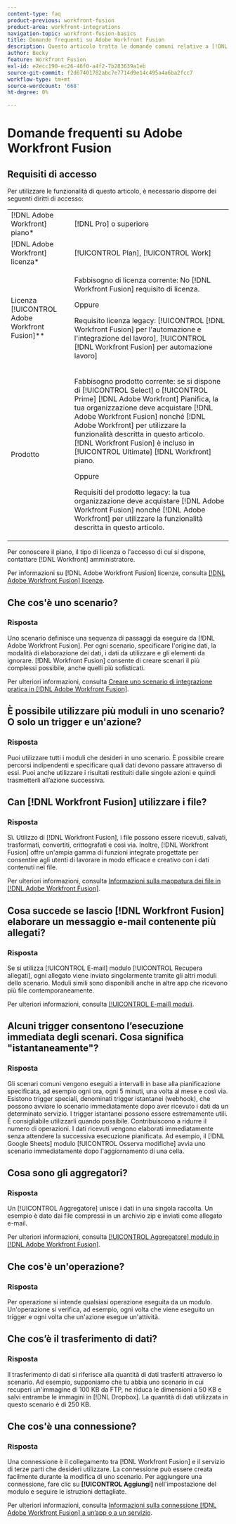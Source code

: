 ```yaml
---
content-type: faq
product-previous: workfront-fusion
product-area: workfront-integrations
navigation-topic: workfront-fusion-basics
title: Domande frequenti su Adobe Workfront Fusion
description: Questo articolo tratta le domande comuni relative a [!DNL Adobe Workfront Fusion], incluse informazioni sugli oggetti comunemente utilizzati nei flussi di lavoro di Fusion
author: Becky
feature: Workfront Fusion
exl-id: e2ecc190-ec26-46f0-a4f2-7b283639a1eb
source-git-commit: f2d67401782abc7e7714d9e14c495a4a6ba2fcc7
workflow-type: tm+mt
source-wordcount: '668'
ht-degree: 0%

---
```


# Domande frequenti su Adobe Workfront Fusion

## Requisiti di accesso

Per utilizzare le funzionalità di questo articolo, è necessario disporre dei seguenti diritti di accesso:

<table style="table-layout:auto"> 
 <col> 
 <col> 
 <tbody> 
  <tr> 
    <td role="rowheader">[!DNL Adobe Workfront] piano*</td> 
   <td> <p>[!DNL Pro] o superiore</p> </td> 
  </tr> 
  <tr data-mc-conditions=""> 
   <td role="rowheader">[!DNL Adobe Workfront] licenza*</td> 
   <td> <p>[!UICONTROL Plan], [!UICONTROL Work]</p> </td> 
  </tr> 
  <tr> 
   <td role="rowheader">Licenza [!UICONTROL Adobe Workfront Fusion]**</td> 
   <td>
   <p>Fabbisogno di licenza corrente: No [!DNL Workfront Fusion] requisito di licenza.</p>
   <p>Oppure</p>
   <p>Requisito licenza legacy: [!UICONTROL [!DNL Workfront Fusion] per l'automazione e l'integrazione del lavoro], [!UICONTROL [!DNL Workfront Fusion] per automazione lavoro]</p>
   </td> 
  </tr> 
  <tr> 
   <td role="rowheader">Prodotto</td> 
   <td>
   <p>Fabbisogno prodotto corrente: se si dispone di [!UICONTROL Select] o [!UICONTROL Prime] [!DNL Adobe Workfront] Pianifica, la tua organizzazione deve acquistare [!DNL Adobe Workfront Fusion] nonché [!DNL Adobe Workfront] per utilizzare la funzionalità descritta in questo articolo. [!DNL Workfront Fusion] è incluso in [!UICONTROL Ultimate] [!DNL Workfront] piano.</p>
   <p>Oppure</p>
   <p>Requisiti del prodotto legacy: la tua organizzazione deve acquistare [!DNL Adobe Workfront Fusion] nonché [!DNL Adobe Workfront] per utilizzare la funzionalità descritta in questo articolo.</p>
   </td> 
  </tr> 
 </tbody> 
</table>

Per conoscere il piano, il tipo di licenza o l&#39;accesso di cui si dispone, contattare [!DNL Workfront] amministratore.

Per informazioni su [!DNL Adobe Workfront Fusion] licenze, consulta [[!DNL Adobe Workfront Fusion] licenze](../../workfront-fusion/get-started/license-automation-vs-integration.md).

## Che cos&#39;è uno scenario?

### Risposta

Uno scenario definisce una sequenza di passaggi da eseguire da [!DNL Adobe Workfront Fusion]. Per ogni scenario, specificare l&#39;origine dati, la modalità di elaborazione dei dati, i dati da utilizzare e gli elementi da ignorare. [!DNL Workfront Fusion] consente di creare scenari il più complessi possibile, anche quelli più sofisticati.

Per ulteriori informazioni, consulta [Creare uno scenario di integrazione pratica in [!DNL Adobe Workfront Fusion]](../../workfront-fusion/get-started/create-a-practice-scenario.md).

## È possibile utilizzare più moduli in uno scenario? O solo un trigger e un&#39;azione?

### Risposta

Puoi utilizzare tutti i moduli che desideri in uno scenario. È possibile creare percorsi indipendenti e specificare quali dati devono passare attraverso di essi. Puoi anche utilizzare i risultati restituiti dalle singole azioni e quindi trasmetterli all’azione successiva.

## Can [!DNL Workfront Fusion] utilizzare i file?

### Risposta

Sì. Utilizzo di [!DNL Workfront Fusion], i file possono essere ricevuti, salvati, trasformati, convertiti, crittografati e così via. Inoltre, [!DNL Workfront Fusion] offre un&#39;ampia gamma di funzioni integrate progettate per consentire agli utenti di lavorare in modo efficace e creativo con i dati contenuti nei file.

Per ulteriori informazioni, consulta [Informazioni sulla mappatura dei file in [!DNL Adobe Workfront Fusion]](../../workfront-fusion/mapping/about-mapping-files.md).

## Cosa succede se lascio [!DNL Workfront Fusion] elaborare un messaggio e-mail contenente più allegati?

### Risposta

Se si utilizza [!UICONTROL E-mail] modulo [!UICONTROL Recupera allegati], ogni allegato viene inviato singolarmente tramite gli altri moduli dello scenario. Moduli simili sono disponibili anche in altre app che ricevono più file contemporaneamente.

Per ulteriori informazioni, consulta [[!UICONTROL E-mail] moduli](../../workfront-fusion/apps-and-their-modules/email-modules.md).

## Alcuni trigger consentono l’esecuzione immediata degli scenari. Cosa significa &quot;istantaneamente&quot;?

### Risposta

Gli scenari comuni vengono eseguiti a intervalli in base alla pianificazione specificata, ad esempio ogni ora, ogni 5 minuti, una volta al mese e così via. Esistono trigger speciali, denominati trigger istantanei (webhook), che possono avviare lo scenario immediatamente dopo aver ricevuto i dati da un determinato servizio. I trigger istantanei possono essere estremamente utili. È consigliabile utilizzarli quando possibile. Contribuiscono a ridurre il numero di operazioni. I dati ricevuti vengono elaborati immediatamente senza attendere la successiva esecuzione pianificata. Ad esempio, il [!DNL Google Sheets] modulo [!UICONTROL Osserva modifiche] avvia uno scenario immediatamente dopo l&#39;aggiornamento di una cella.

## Cosa sono gli aggregatori?

### Risposta

Un [!UICONTROL Aggregatore] unisce i dati in una singola raccolta. Un esempio è dato dai file compressi in un archivio zip e inviati come allegato e-mail.

Per ulteriori informazioni, consulta [[!UICONTROL Aggregatore] modulo in [!DNL Adobe Workfront Fusion]](../../workfront-fusion/modules/aggregator-module.md).

## Che cos&#39;è un&#39;operazione?

### Risposta

Per operazione si intende qualsiasi operazione eseguita da un modulo. Un&#39;operazione si verifica, ad esempio, ogni volta che viene eseguito un trigger e ogni volta che un&#39;azione esegue un&#39;attività.

## Che cos’è il trasferimento di dati?

### Risposta

Il trasferimento di dati si riferisce alla quantità di dati trasferiti attraverso lo scenario. Ad esempio, supponiamo che tu abbia uno scenario in cui recuperi un&#39;immagine di 100 KB da FTP, ne riduca le dimensioni a 50 KB e salvi entrambe le immagini in [!DNL Dropbox]. La quantità di dati utilizzata in questo scenario è di 250 KB.

## Che cos&#39;è una connessione?

### Risposta

Una connessione è il collegamento tra [!DNL Workfront Fusion] e il servizio di terze parti che desideri utilizzare. La connessione può essere creata facilmente durante la modifica di uno scenario. Per aggiungere una connessione, fare clic su **[!UICONTROL Aggiungi]** nell&#39;impostazione del modulo e seguire le istruzioni dettagliate.

Per ulteriori informazioni, consulta [Informazioni sulla connessione [!DNL Adobe Workfront Fusion] a un’app o a un servizio](../../workfront-fusion/connections/about-connecting-wf-fusion-to-app-or-service.md).
